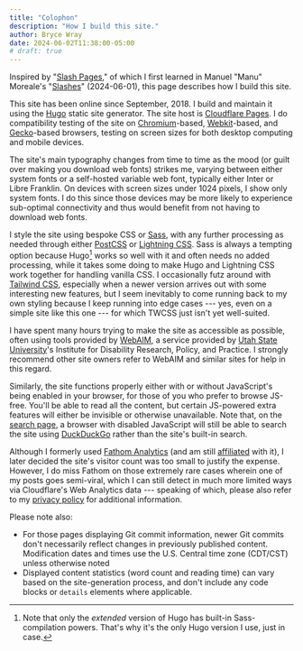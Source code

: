 ```yaml
---
title: "Colophon"
description: "How I build this site."
author: Bryce Wray
date: 2024-06-02T11:38:00-05:00
# draft: true
---
```


Inspired by "[Slash Pages](https://slashpages.net/)," of which I first learned in Manuel "Manu" Moreale's "[Slashes](https://manuelmoreale.com/slashes)" (<span class="nobrk">2024-06-01</span>), this page describes how I build this site.

<!--more-->

This site has been online since September, 2018. I build and maintain it using the [Hugo](https://gohugo.io) static site generator. The site host is [Cloudflare Pages](https://pages.cloudflare.com). I do compatibility testing of the site on [Chromium](https://www.chromium.org/Home/)-based, [Webkit](https://webkit.org)-based, and [Gecko](https://developer.mozilla.org/en-US/docs/Glossary/Gecko)-based browsers, testing on screen sizes for both desktop computing and mobile devices.

The site's main typography changes from time to time as the mood (or guilt over making you download web fonts) strikes me, varying between either system fonts or a self-hosted variable web font, typically either Inter or Libre Franklin. On devices with screen sizes under 1024 pixels, I show only system fonts. I do this since those devices may be more likely to experience sub-optimal connectivity and thus would benefit from not having to download web fonts.

I style the site using bespoke CSS or [Sass](https://sass-lang.com), with any further processing as needed through either [PostCSS](https://postcss.org) or [Lightning CSS](https://lightningcss.dev). Sass is always a tempting option because Hugo[^extended] works so well with it and often needs no added processing, while it takes some doing to make Hugo and Lightning CSS work together for handling vanilla CSS. I occasionally futz around with [Tailwind CSS](https://tailwindcss.com), especially when a newer version arrives out with some interesting new features, but I seem inevitably to come running back to my own styling because I keep running into edge cases --- yes, even on a simple site like this one --- for which TWCSS just isn't yet well-suited.

[^extended]: Note that only the *extended* version of Hugo has built-in Sass-compilation powers. That's why it's the only Hugo version I use, just in case.

I have spent many hours trying to make the site as accessible as possible, often using tools provided by [WebAIM](https://webaim.org/), a service provided by [Utah State University](https://usu.edu)'s Institute for Disability Research, Policy, and Practice. I strongly recommend other site owners refer to WebAIM and similar sites for help in this regard.

Similarly, the site functions properly either with or without JavaScript's being enabled in your browser, for those of you who prefer to browse JS-free. You'll be able to read all the content, but certain JS-powered extra features will either be invisible or otherwise unavailable. Note that, on the [search page](/search/), a browser with disabled JavaScript will still be able to search the site using [DuckDuckGo](https://duckduckgo.com) rather than the site's built-in search.

Although I formerly used [Fathom Analytics](https://usefathom.com) (and am still [affiliated](https://usefathom.com/ref/ZKHYWX) with it), I later decided the site's visitor count was too small to justify the expense. However, I do miss Fathom on those extremely rare cases wherein one of my posts goes semi-viral, which I can still detect in much more limited ways via Cloudflare's Web Analytics data --- speaking of which, please also refer to my [privacy policy](/privacy/) for additional information.

Please note also:

- For those pages displaying Git commit information, newer Git commits don't necessarily reflect changes in previously published content. Modification dates and times use the U.S. Central time zone (CDT/CST) unless otherwise noted
- Displayed content statistics (word count and reading time) can vary based on the site-generation process, and don't include any code blocks or `details` elements where applicable.
